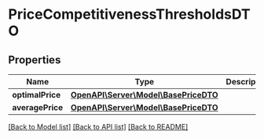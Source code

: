 # PriceCompetitivenessThresholdsDTO

## Properties
Name | Type | Description | Notes
------------ | ------------- | ------------- | -------------
**optimalPrice** | [**OpenAPI\Server\Model\BasePriceDTO**](BasePriceDTO.md) |  | [optional] 
**averagePrice** | [**OpenAPI\Server\Model\BasePriceDTO**](BasePriceDTO.md) |  | [optional] 

[[Back to Model list]](../README.md#documentation-for-models) [[Back to API list]](../README.md#documentation-for-api-endpoints) [[Back to README]](../README.md)


